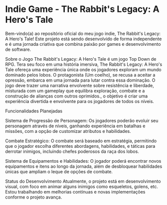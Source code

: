 # Indie Game - The Rabbit's Legacy: A Hero's Tale
Bem-vindo(a) ao repositório oficial do meu jogo indie, The Rabbit's Legacy: A Hero's Tale! Este projeto está sendo desenvolvido de forma independente e é uma jornada criativa que 
combina paixão por games e desenvolvimento de software.

Sobre o Jogo
The Rabbit's Legacy: A Hero's Tale é um jogo Top Down de RPG. Tera seu foco em uma história imersiva, The Rabbit's Legacy: A Hero's Tale ofereça uma experiência única onde os 
jogadores exploram um mundo dominado pelos lobos. O protagonista (Um coelho), se recusa a aceitar a opressão, embarca em uma jornada para lutar contra essa dominação. O jogo deve 
trazer uma narrativa envolvente sobre resistência e liberdade, misturada com um gameplay que equilibra exploração, combate e a construção de alianças com outros oprimidos., o 
objetivo é criar uma experiência divertida e envolvente para os jogadores de todos os níveis.

Funcionalidades Planejadas

Sistema de Progressão de Personagem: Os jogadores poderão evoluir seu personagem através de níveis, ganhando experiência em batalhas e missões, com a opção de customizar 
atributos e habilidades.

Combate Estratégico: O combate será baseado em estratégia, permitindo que o jogador escolha diferentes abordagens, habilidades, 
e táticas para derrotar inimigos, incluindo chefes poderosos da raça dos lobos.

Sistema de Equipamentos e Habilidades: O jogador poderá encontrar novos equipamentos e itens ao longo da jornada, além de desbloquear 
habilidades únicas que ampliam o leque de opções de combate.

Status do Desenvolvimento
Atualmente, o projeto está em desenvolvimento visual, com foco em animar alguns inimigos como esqueletos, golens, etc. 
Estou trabalhando em melhorias contínuas e novas implementações conforme o projeto avança.
